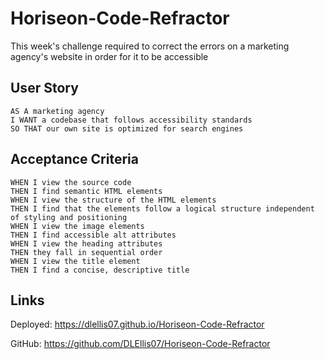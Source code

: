 # Horiseon-Code-Refractor
This week's challenge required to correct the errors on a marketing agency's website in order for it to be accessible
## User Story
```
AS A marketing agency
I WANT a codebase that follows accessibility standards
SO THAT our own site is optimized for search engines
```
## Acceptance Criteria

```
WHEN I view the source code
THEN I find semantic HTML elements
WHEN I view the structure of the HTML elements
THEN I find that the elements follow a logical structure independent of styling and positioning
WHEN I view the image elements
THEN I find accessible alt attributes
WHEN I view the heading attributes
THEN they fall in sequential order
WHEN I view the title element
THEN I find a concise, descriptive title
```
## Links
 Deployed: https://dlellis07.github.io/Horiseon-Code-Refractor
 
 GitHub: https://github.com/DLEllis07/Horiseon-Code-Refractor
 

